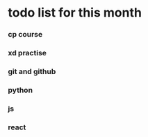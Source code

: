 # todo list for this month

### cp course
### xd practise
### git and github
### python
### js
### react